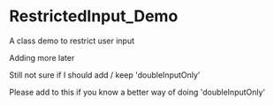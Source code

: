 # RestrictedInput_Demo
A class demo to restrict user input

Adding more later

Still not sure if I should add / keep 'doubleInputOnly'

Please add to this if you know a better way of doing 'doubleInputOnly'
